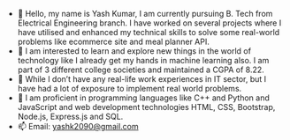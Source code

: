- 👋 Hello, my name is Yash Kumar, I am currently pursuing B. Tech from Electrical Engineering branch. I have worked on several projects where I have utilised and enhanced my technical skills to solve some real-world problems like ecommerce site and meal planner API. 
- 👀 I am interested to learn and explore new things in the world of technology like I already get my hands in machine learning also. I am part of 3 different college societies and maintained a CGPA of 8.22.
- 🌱 While I don’t have any real-life work experiences in IT sector, but I have had a lot of exposure to implement real world problems. 
- 💞️ I am proficient in programming languages  like C++ and Python and JavaScript and web development technologies  HTML, CSS, Bootstrap, Node.js, Express.js and SQL.
- 📫 Email: yashk2090@gmail.com

<!---
darkblade2090/darkblade2090 is a ✨ special ✨ repository because its `README.md` (this file) appears on your GitHub profile.
You can click the Preview link to take a look at your changes.
--->
